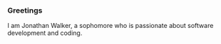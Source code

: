 ### Greetings


I am Jonathan Walker, a sophomore who is passionate about software development and coding. 

